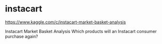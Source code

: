 # instacart

https://www.kaggle.com/c/instacart-market-basket-analysis


Instacart Market Basket Analysis
Which products will an Instacart consumer purchase again?
